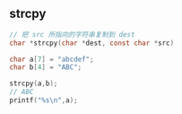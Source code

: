<!--
 * @Description: 
 * @Version: 1.0
 * @Author: DaLao
 * @Email: dalao_li@163.com
 * @Date: 2021-11-28 12:45:28
 * @LastEditors: DaLao
 * @LastEditTime: 2021-11-28 12:47:25
-->


## strcpy

```c
// 把 src 所指向的字符串复制到 dest
char *strcpy(char *dest, const char *src)
```

```c
char a[7] = "abcdef";
char b[4] = "ABC";

strcpy(a,b);
// ABC
printf("%s\n",a);
```
